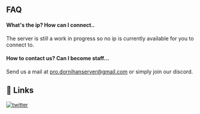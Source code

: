 ## FAQ

#### What's the ip? How can I connect..

The server is still a work in progress
so no ip is currently available for you to connect to.

#### How to contact us? Can I become staff...

Send us a mail at pro.dornihanserver@gmail.com
or simply join our discord.


## 🔗 Links
[![twitter](https://img.shields.io/badge/twitter-1DA1F2?style=for-the-badge&logo=twitter&logoColor=white)](https://twitter.com/dornhian)

